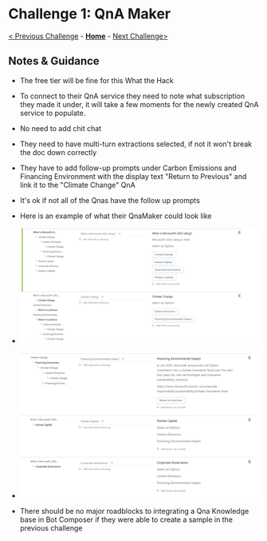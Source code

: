 # Challenge 1: QnA Maker

[< Previous Challenge](./Solution-0.md) - **[Home](./Readme.md)** - [Next Challenge>](./Solution-2.md)

## Notes & Guidance
- The free tier will be fine for this What the Hack
- To connect to their QnA service they need to note what subscription they made it under, it will take a few moments for the newly created QnA service to populate.
- No need to add chit chat
- They need to have multi-turn extractions selected, if not it won't break the doc down correctly
- They have to add follow-up prompts under Carbon Emissions and Financing Environment with the display text "Return to Previous" and link it to the "Climate Change" QnA
- It's ok if not all of the Qnas have the follow up prompts

- Here is an example of what their QnaMaker could look like
- ![QnaExample](./Images/Qna1.png)
- ![QnaExample2](./Images/Qna2.png)

- There should be no major roadblocks to integrating a Qna Knowledge base in Bot Composer if they were able to create a sample in the previous challenge
